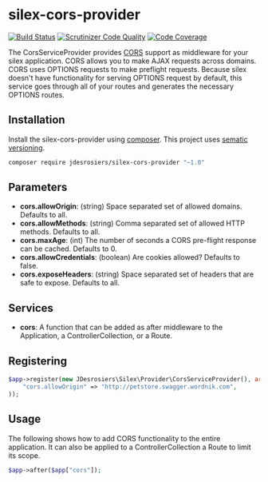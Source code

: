 silex-cors-provider
===================

[![Build Status](https://travis-ci.org/jdesrosiers/silex-cors-provider.png?branch=master)](https://travis-ci.org/jdesrosiers/silex-cors-provider)
[![Scrutinizer Code Quality](https://scrutinizer-ci.com/g/jdesrosiers/silex-cors-provider/badges/quality-score.png?b=master)](https://scrutinizer-ci.com/g/jdesrosiers/silex-cors-provider/?branch=master)
[![Code Coverage](https://scrutinizer-ci.com/g/jdesrosiers/silex-cors-provider/badges/coverage.png?b=master)](https://scrutinizer-ci.com/g/jdesrosiers/silex-cors-provider/?branch=master)

The CorsServiceProvider provides [CORS](http://enable-cors.org/) support as middleware for your silex application.  CORS
allows you to make AJAX requests across domains.  CORS uses OPTIONS requests to make preflight requests.  Because silex
doesn't have functionality for serving OPTIONS request by default, this service goes through all of your routes and
generates the necessary OPTIONS routes.

Installation
------------
Install the silex-cors-provider using [composer](http://getcomposer.org/).  This project uses [sematic versioning](http://semver.org/).

```bash
composer require jdesrosiers/silex-cors-provider "~1.0"
```

Parameters
----------
* **cors.allowOrigin**: (string) Space separated set of allowed domains.  Defaults to all.
* **cors.allowMethods**: (string) Comma separated set of allowed HTTP methods.  Defaults to all.
* **cors.maxAge**: (int) The number of seconds a CORS pre-flight response can be cached.  Defaults to 0.
* **cors.allowCredentials**: (boolean) Are cookies allowed?  Defaults to false.
* **cors.exposeHeaders**: (string) Space separated set of headers that are safe to expose.  Defaults to all.

Services
--------
* **cors**: A function that can be added as after middleware to the Application, a ControllerCollection, or a Route.

Registering
-----------
```php
$app->register(new JDesrosiers\Silex\Provider\CorsServiceProvider(), array(
    "cors.allowOrigin" => "http://petstore.swagger.wordnik.com",
));
```

Usage
-----
The following shows how to add CORS functionality to the entire application.  It can also be applied to a
ControllerCollection a Route to limit its scope.
```php
$app->after($app["cors"]);
```
